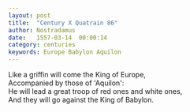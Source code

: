 ```yaml
---
layout: post
title:  "Century X Quatrain 86"
author: Nostradamus
date:   1557-03-14  00:00:14
category: centuries
keywords: Europe Babylon Aquilon 
---
```

Like a griffin will come the King of Europe,  
Accompanied by those of 'Aquilon':  
He will lead a great troop of red ones and white ones,  
And they will go against the King of Babylon.